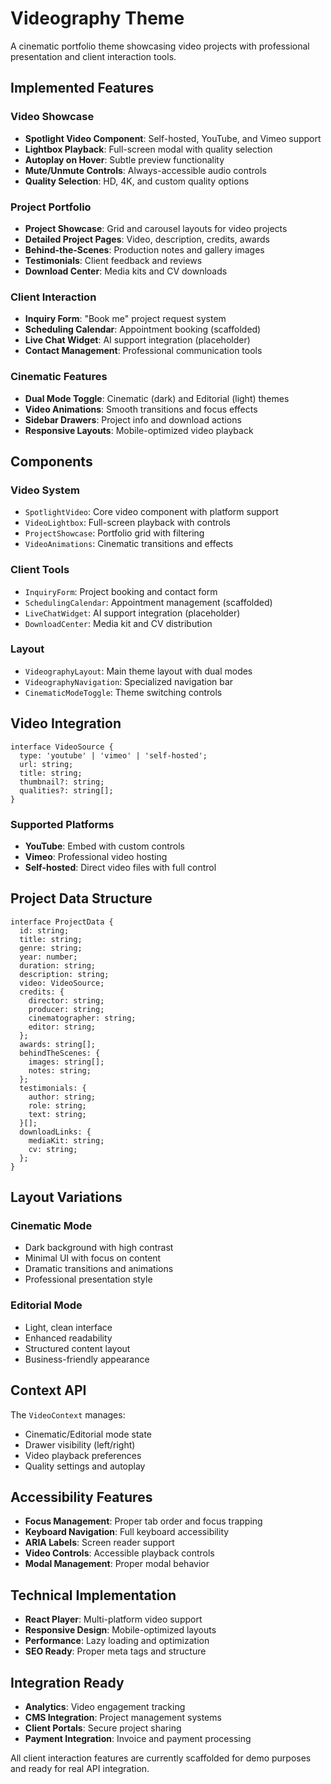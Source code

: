 
# Videography Theme

A cinematic portfolio theme showcasing video projects with professional presentation and client interaction tools.

## Implemented Features

### Video Showcase
- **Spotlight Video Component**: Self-hosted, YouTube, and Vimeo support
- **Lightbox Playback**: Full-screen modal with quality selection
- **Autoplay on Hover**: Subtle preview functionality
- **Mute/Unmute Controls**: Always-accessible audio controls
- **Quality Selection**: HD, 4K, and custom quality options

### Project Portfolio
- **Project Showcase**: Grid and carousel layouts for video projects
- **Detailed Project Pages**: Video, description, credits, awards
- **Behind-the-Scenes**: Production notes and gallery images
- **Testimonials**: Client feedback and reviews
- **Download Center**: Media kits and CV downloads

### Client Interaction
- **Inquiry Form**: "Book me" project request system
- **Scheduling Calendar**: Appointment booking (scaffolded)
- **Live Chat Widget**: AI support integration (placeholder)
- **Contact Management**: Professional communication tools

### Cinematic Features
- **Dual Mode Toggle**: Cinematic (dark) and Editorial (light) themes
- **Video Animations**: Smooth transitions and focus effects
- **Sidebar Drawers**: Project info and download actions
- **Responsive Layouts**: Mobile-optimized video playback

## Components

### Video System
- `SpotlightVideo`: Core video component with platform support
- `VideoLightbox`: Full-screen playback with controls
- `ProjectShowcase`: Portfolio grid with filtering
- `VideoAnimations`: Cinematic transitions and effects

### Client Tools
- `InquiryForm`: Project booking and contact form
- `SchedulingCalendar`: Appointment management (scaffolded)
- `LiveChatWidget`: AI support integration (placeholder)
- `DownloadCenter`: Media kit and CV distribution

### Layout
- `VideographyLayout`: Main theme layout with dual modes
- `VideographyNavigation`: Specialized navigation bar
- `CinematicModeToggle`: Theme switching controls

## Video Integration

```tsx
interface VideoSource {
  type: 'youtube' | 'vimeo' | 'self-hosted';
  url: string;
  title: string;
  thumbnail?: string;
  qualities?: string[];
}
```

### Supported Platforms
- **YouTube**: Embed with custom controls
- **Vimeo**: Professional video hosting
- **Self-hosted**: Direct video files with full control

## Project Data Structure

```tsx
interface ProjectData {
  id: string;
  title: string;
  genre: string;
  year: number;
  duration: string;
  description: string;
  video: VideoSource;
  credits: {
    director: string;
    producer: string;
    cinematographer: string;
    editor: string;
  };
  awards: string[];
  behindTheScenes: {
    images: string[];
    notes: string;
  };
  testimonials: {
    author: string;
    role: string;
    text: string;
  }[];
  downloadLinks: {
    mediaKit: string;
    cv: string;
  };
}
```

## Layout Variations

### Cinematic Mode
- Dark background with high contrast
- Minimal UI with focus on content
- Dramatic transitions and animations
- Professional presentation style

### Editorial Mode
- Light, clean interface
- Enhanced readability
- Structured content layout
- Business-friendly appearance

## Context API

The `VideoContext` manages:
- Cinematic/Editorial mode state
- Drawer visibility (left/right)
- Video playback preferences
- Quality settings and autoplay

## Accessibility Features

- **Focus Management**: Proper tab order and focus trapping
- **Keyboard Navigation**: Full keyboard accessibility
- **ARIA Labels**: Screen reader support
- **Video Controls**: Accessible playback controls
- **Modal Management**: Proper modal behavior

## Technical Implementation

- **React Player**: Multi-platform video support
- **Responsive Design**: Mobile-optimized layouts
- **Performance**: Lazy loading and optimization
- **SEO Ready**: Proper meta tags and structure

## Integration Ready

- **Analytics**: Video engagement tracking
- **CMS Integration**: Project management systems
- **Client Portals**: Secure project sharing
- **Payment Integration**: Invoice and payment processing

All client interaction features are currently scaffolded for demo purposes and ready for real API integration.
